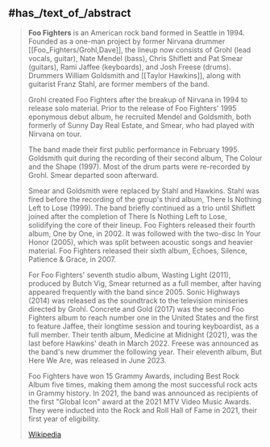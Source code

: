 ﻿---
aliases:
- "Foo Fighters"
---

## #has_/text_of_/abstract 

> **Foo Fighters** is an American rock band formed in Seattle in 1994. 
> Founded as a one-man project by former Nirvana drummer [[Foo_Fighters/Grohl,Dave]], 
> the lineup now consists of Grohl (lead vocals, guitar), Nate Mendel (bass), Chris Shiflett 
> and Pat Smear (guitars), Rami Jaffee (keyboards), and Josh Freese (drums). 
> Drummers William Goldsmith and [[Taylor Hawkins]], along with guitarist Franz Stahl, are former members of the band.
>
> Grohl created Foo Fighters after the breakup of Nirvana in 1994 to release solo material. 
> Prior to the release of Foo Fighters' 1995 eponymous debut album, 
> he recruited Mendel and Goldsmith, both formerly of Sunny Day Real Estate, and Smear, 
> who had played with Nirvana on tour. 
> 
> The band made their first public performance in February 1995. Goldsmith quit during the recording of their second album, 
> The Colour and the Shape (1997). Most of the drum parts were re-recorded by Grohl. Smear departed soon afterward.
>
> Smear and Goldsmith were replaced by Stahl and Hawkins. 
> Stahl was fired before the recording of the group's third album, There Is Nothing Left to Lose (1999). 
> The band briefly continued as a trio until Shiflett joined after the completion of There Is Nothing Left to Lose, 
> solidifying the core of their lineup. 
> Foo Fighters released their fourth album, One by One, in 2002. 
> It was followed with the two-disc In Your Honor (2005), 
> which was split between acoustic songs and heavier material. 
> Foo Fighters released their sixth album, Echoes, Silence, Patience & Grace, in 2007.
>
> For Foo Fighters' seventh studio album, Wasting Light (2011), produced by Butch Vig, 
> Smear returned as a full member, after having appeared frequently with the band since 2005. 
> Sonic Highways (2014) was released as the soundtrack to the television miniseries directed by Grohl. 
> Concrete and Gold (2017) was the second Foo Fighters album to reach number one in the United States 
> and the first to feature Jaffee, their longtime session and touring keyboardist, as a full member. 
> Their tenth album, Medicine at Midnight (2021), was the last before Hawkins' death in March 2022. 
> Freese was announced as the band's new drummer the following year. 
> Their eleventh album, But Here We Are, was released in June 2023.
>
> Foo Fighters have won 15 Grammy Awards, including Best Rock Album five times, 
> making them among the most successful rock acts in Grammy history. In 2021, 
> the band was announced as recipients of the first "Global Icon" award at the 2021 MTV Video Music Awards. 
> They were inducted into the Rock and Roll Hall of Fame in 2021, their first year of eligibility.
>
> [Wikipedia](https://en.wikipedia.org/wiki/Foo%20Fighters)




